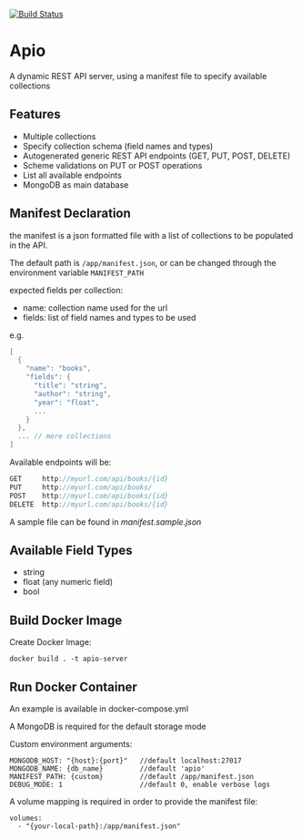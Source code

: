 [![Build Status](https://drone.monkiato.com/api/badges/monkiato/apio/status.svg?ref=refs/heads/master)](https://drone.monkiato.com/monkiato/apio)


# Apio

A dynamic REST API server, using a manifest file to specify available collections

## Features

 - Multiple collections
 - Specify collection schema (field names and types)
 - Autogenerated generic REST API endpoints (GET, PUT, POST, DELETE)
 - Scheme validations on PUT or POST operations
 - List all available endpoints
 - MongoDB as main database
 
 
## Manifest Declaration

the manifest is a json formatted file with a list of collections to be populated in the API.

The default path is `/app/manifest.json`, or can be changed through the environment variable `MANIFEST_PATH`

expected fields per collection:

 - name: collection name used for the url
 - fields: list of field names and types to be used

e.g.

```go
[
  {
    "name": "books",
    "fields": {
      "title": "string",
      "author": "string",
      "year": "float",
      ...
    }
  },
  ... // more collections
]
```

Available endpoints will be:

```go
GET     http://myurl.com/api/books/{id}
PUT     http://myurl.com/api/books/
POST    http://myurl.com/api/books/{id}
DELETE  http://myurl.com/api/books/{id}
```

A sample file can be found in *manifest.sample.json*


## Available Field Types

 - string
 - float (any numeric field)
 - bool
 
 
## Build Docker Image

Create Docker Image:

`docker build . -t apio-server`


## Run Docker Container

An example is available in docker-compose.yml 

A MongoDB is required for the default storage mode

Custom environment arguments:

    MONGODB_HOST: "{host}:{port}"   //default localhost:27017
    MONGODB_NAME: {db_name}         //default 'apio'
    MANIFEST_PATH: {custom}         //default /app/manifest.json
    DEBUG_MODE: 1                   //default 0, enable verbose logs

A volume mapping is required in order to provide the manifest file:

    volumes:
      - "{your-local-path}:/app/manifest.json"

